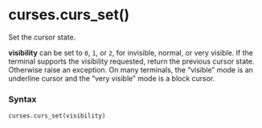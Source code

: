 # curses.curs_set()

Set the cursor state.

**visibility** can be set to `0`, `1`, or `2`, for invisible, normal, or very visible. If the terminal supports the visibility requested, return the previous cursor state. Otherwise raise an exception. On many terminals, the “visible” mode is an underline cursor and the “very visible” mode is a block cursor.

### Syntax

```python
curses.curs_set(visibility)
```